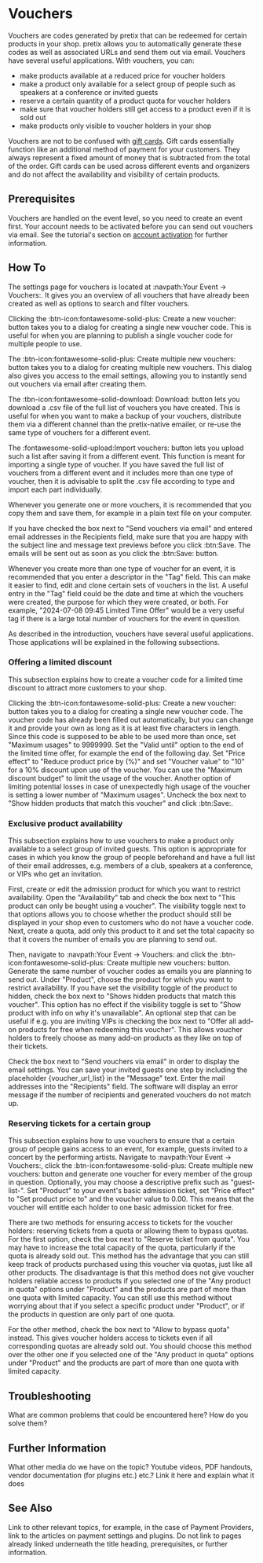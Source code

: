 # Vouchers

Vouchers are codes generated by pretix that can be redeemed for certain products in your shop. 
pretix allows you to automatically generate these codes as well as associated URLs and send them out via email. 
Vouchers have several useful applications. 
With vouchers, you can: 

 - make products available at a reduced price for voucher holders
 - make a product only available for a select group of people such as speakers at a conference or invited guests
 - reserve a certain quantity of a product quota for voucher holders
 - make sure that voucher holders still get access to a product even if it is sold out
 - make products only visible to voucher holders in your shop

Vouchers are not to be confused with [gift cards](gift-cards.md). 
Gift cards essentially function like an additional method of payment for your customers. 
They always represent a fixed amount of money that is subtracted from the total of the order. 
Gift cards can be used across different events and organizers and do not affect the availability and visibility of certain products. 

## Prerequisites

Vouchers are handled on the event level, so you need to create an event first. 
Your account needs to be activated before you can send out vouchers via email. 
See the tutorial's section on [account activation](../tutorial/organizer-account.md#activation) for further information. 

## How To 

The settings page for vouchers is located at :navpath:Your Event → Vouchers:. 
It gives you an overview of all vouchers that have already been created as well as options to search and filter vouchers. 

Clicking the :btn-icon:fontawesome-solid-plus: Create a new voucher: button takes you to a dialog for creating a single new voucher code. 
This is useful for when you are planning to publish a single voucher code for multiple people to use. 

The :btn-icon:fontawesome-solid-plus: Create multiple new vouchers: button takes you to a dialog for creating multiple new vouchers. 
This dialog also gives you access to the email settings, allowing you to instantly send out vouchers via email after creating them. 

The :tbn-icon:fontawesome-solid-download: Download: button lets you download a .csv file of the full list of vouchers you have created. 
This is useful for when you want to make a backup of your vouchers, distribute them via a different channel than the pretix-native emailer, or re-use the same type of vouchers for a different event. 

The :fontawesome-solid-upload:Import vouchers: button lets you upload such a list after saving it from a different event. 
This function is meant for importing a single type of voucher. 
If you have saved the full list of vouchers from a different event and it includes more than one type of voucher, then it is advisable to split the .csv file according to type and import each part individually. 

Whenever you generate one or more vouchers, it is recommended that you copy them and save them, for example in a plain text file on your computer. 

If you have checked the box next to "Send vouchers via email" and entered email addresses in the Recipients field, make sure that you are happy with the subject line and message text previews before you click :btn:Save. 
The emails will be sent out as soon as you click the :btn:Save: button. 

Whenever you create more than one type of voucher for an event, it is recommended that you enter a descriptor in the "Tag" field. 
This can make it easier to find, edit and clone certain sets of vouchers in the list. 
A useful entry in the "Tag" field could be the date and time at which the vouchers were created, the purpose for which they were created, or both. 
For example, "2024-07-08 09:45 Limited Time Offer" would be a very useful tag if there is a large total number of vouchers for the event in question. 

As described in the introduction, vouchers have several useful applications. 
Those applications will be explained in the following subsections. 

### Offering a limited discount 

This subsection explains how to create a voucher code for a limited time discount to attract more customers to your shop. 

Clicking the :btn-icon:fontawesome-solid-plus: Create a new voucher: button takes you to a dialog for creating a single new voucher code. 
The voucher code has already been filled out automatically, but you can change it and provide your own as long as it is at least five characters in length. 
Since this code is supposed to be able to be used more than once, set "Maximum usages" to 9999999. 
Set the "Valid until" option to the end of the limited time offer, for example the end of the following day. 
Set "Price effect" to "Reduce product price by (%)" and set "Voucher value" to "10" for a 10% discount upon use of the voucher. 
You can use the "Maximum discount budget" to limit the usage of the voucher. 
Another option of limiting potential losses in case of unexpectedly high usage of the voucher is setting a lower number of "Maximum usages". 
Uncheck the box next to "Show hidden products that match this voucher" and click :btn:Save:. 

### Exclusive product availability

This subsection explains how to use vouchers to make a product only available to a select group of invited guests. 
This option is appropriate for cases in which you know the group of people beforehand and have a full list of their email addresses, e.g. members of a club, speakers at a conference, or VIPs who get an invitation. 

First, create or edit the admission product for which you want to restrict availability. 
Open the "Availability" tab and check the box next to "This product can only be bought using a voucher".
The visibility toggle next to that options allows you to choose whether the product should still be displayed in your shop even to customers who do not have a voucher code. 
Next, create a quota, add only this product to it and set the total capacity so that it covers the number of emails you are planning to send out. 

Then, navigate to :navpath:Your Event → Vouchers: and click the :btn-icon:fontawesome-solid-plus: Create multiple new vouchers: button. 
Generate the same number of voucher codes as emails you are planning to send out. 
Under "Product", choose the product for which you want to restrict availability. 
If you have set the visibility toggle of the product to hidden, check the box next to "Shows hidden products that match this voucher". 
This option has no effect if the visibility toggle is set to "Show product with info on why it's unavailable". 
An optional step that can be useful if e.g. you are inviting VIPs is checking the box next to "Offer all add-on products for free when redeeming this voucher". 
This allows voucher holders to freely choose as many add-on products as they like on top of their tickets. 

Check the box next to "Send vouchers via email" in order to display the email settings. 
You can save your invited guests one step by including the placeholder {voucher_url_list} in the "Message" text. 
Enter the mail addresses into the "Recipients" field. 
The software will display an error message if the number of recipients and generated vouchers do not match up. 

### Reserving tickets for a certain group

This subsection explains how to use vouchers to ensure that a certain group of people gains access to an event, for example, guests invited to a concert by the performing artists. 
Navigate to :navpath:Your Event → Vouchers:, click the :btn-icon:fontawesome-solid-plus: Create multiple new vouchers: button and generate one voucher for every member of the group in question.
Optionally, you may choose a descriptive prefix such as "guest-list-". 
Set "Product" to your event's basic admission ticket, set "Price effect" to "Set product price to" and the voucher value to 0.00. 
This means that the voucher will entitle each holder to one basic admission ticket for free. 

There are two methods for ensuring access to tickets for the voucher holders: reserving tickets from a quota or allowing them to bypass quotas. 
For the first option, check the box next to "Reserve ticket from quota". 
You may have to increase the total capacity of the quota, particularly if the quota is already sold out. 
This method has the advantage that you can still keep track of products purchased using this voucher via quotas, just like all other products. 
The disadvantage is that this method does not give voucher holders reliable access to products if you selected one of the "Any product in quota" options under "Product" and the products are part of more than one quota with limited capacity. 
You can still use this method without worrying about that if you select a specific product under "Product", or if the products in question are only part of one quota. 

For the other method, check the box next to "Allow to bypass quota" instead. 
This gives voucher holders access to tickets even if all corresponding quotas are already sold out. 
You should choose this method over the other one if you selected one of the "Any product in quota" options under "Product" and the products are part of more than one quota with limited capacity. 

## Troubleshooting 

What are common problems that could be encountered here? How do you solve them? 

## Further Information

What other media do we have on the topic? Youtube videos, PDF handouts, vendor documentation (for plugins etc.) etc.? Link it here and explain what it does

## See Also 

Link to other relevant topics, for example, in the case of Payment Providers, link to the articles on payment settings and plugins. Do not link to pages already linked underneath the title heading, prerequisites, or further information. 
